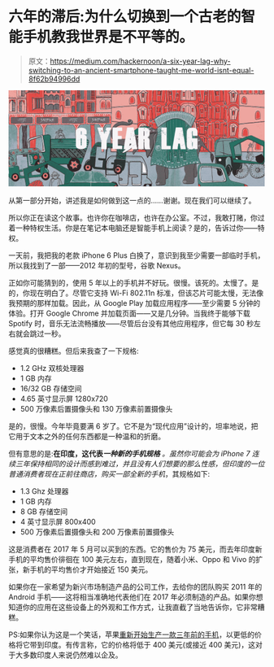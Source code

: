# 六年的滞后:为什么切换到一个古老的智能手机教我世界是不平等的。

> 原文：<https://medium.com/hackernoon/a-six-year-lag-why-switching-to-an-ancient-smartphone-taught-me-world-isnt-equal-8f62b94996dd>

![](img/21a39e62ff86fad4eaade2854c1ca251.png)

从第一部分开始，讲述我是如何做到这一点的……谢谢。现在我们可以继续了。

所以你正在读这个故事。也许你在咖啡店，也许在办公室。不过，我敢打赌，你过着一种特权生活。你是在笔记本电脑还是智能手机上阅读？是的，告诉过你——特权。

一天前，我把我的老款 iPhone 6 Plus 白换了，意识到我至少需要一部临时手机，所以我找到了一部——2012 年初的型号，谷歌 Nexus。

正如你可能猜到的，使用 5 年以上的手机并不好玩。很慢。该死的。太慢了。是的，你现在明白了。尽管它支持 Wi-Fi 802.11n 标准，但该芯片可能太慢，无法像我预期的那样加载。因此，从 Google Play 加载应用程序——至少需要 5 分钟的体验。打开 Google Chrome 并加载页面——又是几分钟。当我终于能够下载 Spotify 时，音乐无法流畅播放——尽管后台没有其他应用程序，但它每 30 秒左右就会跳过一秒。

感觉真的很糟糕。但后来我查了一下规格:

*   1.2 GHz 双核处理器
*   1 GB 内存
*   16/32 GB 存储空间
*   4.65 英寸显示屏 1280x720
*   500 万像素后置摄像头和 130 万像素前置摄像头

是的，很慢。今年毕竟要满 6 岁了。它不是为“现代应用”设计的，坦率地说，把它用于文本之外的任何东西都是一种温和的折磨。

但有意思的是:**在印度，这代表*一种新的手机规格*** *。*虽然你可能会为 iPhone 7 连续三年保持相同的设计而感到难过，并且没有人们想要的那么性感，但印度的一位普通消费者现在正前往商店，购买*一部全新的手机*，其规格如下:

*   1.3 Ghz 处理器
*   1 GB 内存
*   8 GB 存储空间
*   4 英寸显示屏 800x400
*   500 万像素后置摄像头和 200 万像素前置摄像头

这是消费者在 2017 年 5 月可以买到的东西。它的售价为 75 美元，而去年印度新手机的平均售价徘徊在 100 美元左右，直到现在，随着小米、Oppo 和 Vivo 的扩张，新手机的平均售价才开始接近 150 美元。

如果你在一家希望为新兴市场制造产品的公司工作，去给你的团队购买 2011 年的 Android 手机——这将相当准确地代表他们在 2017 年必须制造的产品。如果你想知道你的应用在这些设备上的外观和工作方式，让我直截了当地告诉你，它非常糟糕。

PS:如果你认为这是一个笑话，苹果[重新开始生产一款三年前的手机](https://www.theverge.com/circuitbreaker/2017/3/23/15041572/apple-manufacturing-iphones-india-wistron-corp)，以更低的价格将它带到印度。有传言称，它的价格将低于 400 美元(或接近 400 美元)，这对于大多数印度人来说仍然难以企及。